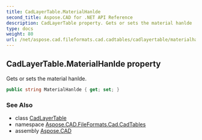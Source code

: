 ```yaml
---
title: CadLayerTable.MaterialHanlde
second_title: Aspose.CAD for .NET API Reference
description: CadLayerTable property. Gets or sets the material hanlde
type: docs
weight: 80
url: /net/aspose.cad.fileformats.cad.cadtables/cadlayertable/materialhanlde/
---
```

## CadLayerTable.MaterialHanlde property

Gets or sets the material hanlde.

```csharp
public string MaterialHanlde { get; set; }
```

### See Also

* class [CadLayerTable](../)
* namespace [Aspose.CAD.FileFormats.Cad.CadTables](../../cadlayertable/)
* assembly [Aspose.CAD](../../../)


